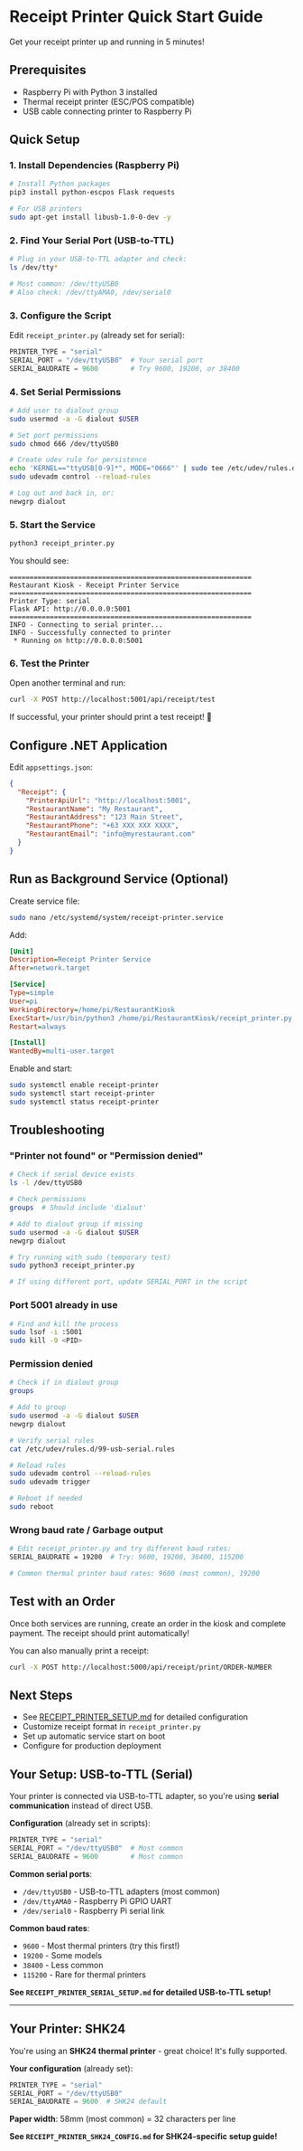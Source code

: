 # Receipt Printer Quick Start Guide

Get your receipt printer up and running in 5 minutes!

## Prerequisites
- Raspberry Pi with Python 3 installed
- Thermal receipt printer (ESC/POS compatible)
- USB cable connecting printer to Raspberry Pi

## Quick Setup

### 1. Install Dependencies (Raspberry Pi)
```bash
# Install Python packages
pip3 install python-escpos Flask requests

# For USB printers
sudo apt-get install libusb-1.0-0-dev -y
```

### 2. Find Your Serial Port (USB-to-TTL)
```bash
# Plug in your USB-to-TTL adapter and check:
ls /dev/tty*

# Most common: /dev/ttyUSB0
# Also check: /dev/ttyAMA0, /dev/serial0
```

### 3. Configure the Script
Edit `receipt_printer.py` (already set for serial):
```python
PRINTER_TYPE = "serial"
SERIAL_PORT = "/dev/ttyUSB0"  # Your serial port
SERIAL_BAUDRATE = 9600        # Try 9600, 19200, or 38400
```

### 4. Set Serial Permissions
```bash
# Add user to dialout group
sudo usermod -a -G dialout $USER

# Set port permissions
sudo chmod 666 /dev/ttyUSB0

# Create udev rule for persistence
echo 'KERNEL=="ttyUSB[0-9]*", MODE="0666"' | sudo tee /etc/udev/rules.d/99-usb-serial.rules
sudo udevadm control --reload-rules

# Log out and back in, or:
newgrp dialout
```

### 5. Start the Service
```bash
python3 receipt_printer.py
```

You should see:
```
============================================================
Restaurant Kiosk - Receipt Printer Service
============================================================
Printer Type: serial
Flask API: http://0.0.0.0:5001
============================================================
INFO - Connecting to serial printer...
INFO - Successfully connected to printer
 * Running on http://0.0.0.0:5001
```

### 6. Test the Printer
Open another terminal and run:
```bash
curl -X POST http://localhost:5001/api/receipt/test
```

If successful, your printer should print a test receipt! 🎉

## Configure .NET Application

Edit `appsettings.json`:
```json
{
  "Receipt": {
    "PrinterApiUrl": "http://localhost:5001",
    "RestaurantName": "My Restaurant",
    "RestaurantAddress": "123 Main Street",
    "RestaurantPhone": "+63 XXX XXX XXXX",
    "RestaurantEmail": "info@myrestaurant.com"
  }
}
```

## Run as Background Service (Optional)

Create service file:
```bash
sudo nano /etc/systemd/system/receipt-printer.service
```

Add:
```ini
[Unit]
Description=Receipt Printer Service
After=network.target

[Service]
Type=simple
User=pi
WorkingDirectory=/home/pi/RestaurantKiosk
ExecStart=/usr/bin/python3 /home/pi/RestaurantKiosk/receipt_printer.py
Restart=always

[Install]
WantedBy=multi-user.target
```

Enable and start:
```bash
sudo systemctl enable receipt-printer
sudo systemctl start receipt-printer
sudo systemctl status receipt-printer
```

## Troubleshooting

### "Printer not found" or "Permission denied"
```bash
# Check if serial device exists
ls -l /dev/ttyUSB0

# Check permissions
groups  # Should include 'dialout'

# Add to dialout group if missing
sudo usermod -a -G dialout $USER
newgrp dialout

# Try running with sudo (temporary test)
sudo python3 receipt_printer.py

# If using different port, update SERIAL_PORT in the script
```

### Port 5001 already in use
```bash
# Find and kill the process
sudo lsof -i :5001
sudo kill -9 <PID>
```

### Permission denied
```bash
# Check if in dialout group
groups

# Add to group
sudo usermod -a -G dialout $USER
newgrp dialout

# Verify serial rules
cat /etc/udev/rules.d/99-usb-serial.rules

# Reload rules
sudo udevadm control --reload-rules
sudo udevadm trigger

# Reboot if needed
sudo reboot
```

### Wrong baud rate / Garbage output
```bash
# Edit receipt_printer.py and try different baud rates:
SERIAL_BAUDRATE = 19200  # Try: 9600, 19200, 38400, 115200

# Common thermal printer baud rates: 9600 (most common), 19200
```

## Test with an Order

Once both services are running, create an order in the kiosk and complete payment. The receipt should print automatically!

You can also manually print a receipt:
```bash
curl -X POST http://localhost:5000/api/receipt/print/ORDER-NUMBER
```

## Next Steps

- See [RECEIPT_PRINTER_SETUP.md](RECEIPT_PRINTER_SETUP.md) for detailed configuration
- Customize receipt format in `receipt_printer.py`
- Set up automatic service start on boot
- Configure for production deployment

## Your Setup: USB-to-TTL (Serial)

Your printer is connected via USB-to-TTL adapter, so you're using **serial communication** instead of direct USB.

**Configuration** (already set in scripts):
```python
PRINTER_TYPE = "serial"
SERIAL_PORT = "/dev/ttyUSB0"  # Most common
SERIAL_BAUDRATE = 9600        # Most common
```

**Common serial ports**:
- `/dev/ttyUSB0` - USB-to-TTL adapters (most common)
- `/dev/ttyAMA0` - Raspberry Pi GPIO UART
- `/dev/serial0` - Raspberry Pi serial link

**Common baud rates**:
- `9600` - Most thermal printers (try this first!)
- `19200` - Some models
- `38400` - Less common
- `115200` - Rare for thermal printers

**See `RECEIPT_PRINTER_SERIAL_SETUP.md` for detailed USB-to-TTL setup!**

---

## Your Printer: SHK24

You're using an **SHK24 thermal printer** - great choice! It's fully supported.

**Your configuration** (already set):
```python
PRINTER_TYPE = "serial"
SERIAL_PORT = "/dev/ttyUSB0"
SERIAL_BAUDRATE = 9600  # SHK24 default
```

**Paper width**: 58mm (most common) = 32 characters per line

**See `RECEIPT_PRINTER_SHK24_CONFIG.md` for SHK24-specific setup guide!**

